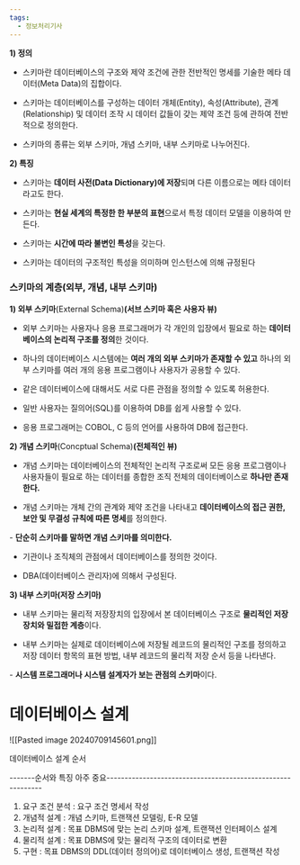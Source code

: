 ```yaml
---
tags:
  - 정보처리기사
---
```

**1) 정의**

- 스키마란 데이터베이스의 구조와 제약 조건에 관한 전반적인 명세를 기술한 메타 데이터(Meta Data)의 집합이다.

- 스키마는 데이터베이스를 구성하는 데이터 개체(Entity), 속성(Attribute), 관계(Relationship) 및 데이터 조작 시 데이터 값들이 갖는 제약 조건 등에 관하여 전반적으로 정의한다.

- 스키마의 종류는 외부 스키마, 개념 스키마, 내부 스키마로 나누어진다.

**2) 특징**

- 스키마는 **데이터 사전(Data Dictionary)에 저장**되며 다른 이름으로는 메타 데이터라고도 한다.

- 스키마는 **현실 세계의 특정한 한 부분의 표현**으로서 특정 데이터 모델을 이용하여 만든다.

- 스키마는 **시간에 따라 불변인 특성**을 갖는다.

- 스키마는 데이터의 구조적인 특성을 의미하며 인스턴스에 의해 규정된다

### **스키마의 계층(외부, 개념, 내부 스키마)**

**1) 외부 스키마**(External Schema)**(서브 스키마 혹은 사용자 뷰)**

- 외부 스키마는 사용자나 응용 프로그래머가 각 개인의 입장에서 필요로 하는 **데이터베이스의 논리적 구조를 정의**한 것이다.

- 하나의 데이터베이스 시스템에는 **여러 개의 외부 스키마가 존재할 수 있고** 하나의 외부 스키마를 여러 개의 응용 프로그램이나 사용자가 공용할 수 있다.

- 같은 데이터베이스에 대해서도 서로 다른 관점을 정의할 수 있도록 허용한다.

- 일반 사용자는 질의어(SQL)를 이용하여 DB를 쉽게 사용할 수 있다.

- 응용 프로그래머는 COBOL, C 등의 언어를 사용하여 DB에 접근한다.

**2) 개념 스키마**(Concptual Schema)**(전체적인 뷰)**

- 개념 스키마는 데이터베이스의 전체적인 논리적 구조로써 모든 응용 프로그램이나 사용자들이 필요로 하는 데이터를 종합한 조직 전체의 데이터베이스로 **하나만 존재한다.**

- 개념 스키마는 개체 간의 관계와 제약 조건을 나타내고 **데이터베이스의 접근 권한, 보안 및 무결성 규칙에 따른 명세**를 정의한다.

- **단순히 스키마를 말하면 개념 스키마를 의미한다.**

- 기관이나 조직체의 관점에서 데이터베이스를 정의한 것이다.

- DBA(데이터베이스 관리자)에 의해서 구성된다.

**3) 내부 스키마(저장 스키마)**

- 내부 스키마는 물리적 저장장치의 입장에서 본 데이터베이스 구조로 **물리적인 저장장치와 밀접한 계층**이다.

- 내부 스키마는 실제로 데이터베이스에 저장될 레코드의 물리적인 구조를 정의하고 저장 데이터 항목의 표현 방법, 내부 레코드의 물리적 저장 순서 등을 나타낸다.

- **시스템 프로그래머나 시스템 설계자가 보는 관점의 스키마**이다.


# 데이터베이스 설계

![[Pasted image 20240709145601.png]]

데이터베이스 설계 순서

-------순서와 특징 아주 중요------------------------------------------------------------

1. 요구 조건 분석 : 요구 조건 명세서 작성
2. 개념적 설계 : 개념 스키마, 트랜잭션 모델링, E-R 모델
3. 논리적 설계 : 목표 DBMS에 맞는 논리 스키마 설계, 트랜잭션 인터페이스 설계
4. 물리적 설계 : 목표 DBMS에 맞는 물리적 구조의 데이터로 변환
5. 구현 : 목표 DBMS의 DDL(데이터 정의어)로 데이터베이스 생성, 트랜잭션 작성